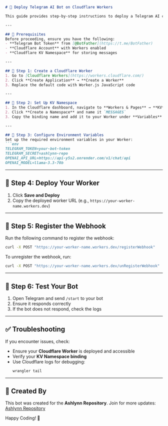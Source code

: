 ```markdown
# 🚀 Deploy Telegram AI Bot on Cloudflare Workers

This guide provides step-by-step instructions to deploy a Telegram AI chatbot on Cloudflare Workers using AR's API.

---

## 📌 Prerequisites
Before proceeding, ensure you have the following:
- **Telegram Bot Token** from [@BotFather](https://t.me/BotFather)
- **Cloudflare Account** with Workers enabled
- **Cloudflare KV Namespace** for storing messages

---

## 📌 Step 1: Create a Cloudflare Worker
1. Go to [Cloudflare Workers](https://workers.cloudflare.com/)
2. Click **Create Application** → **Create a Worker**
3. Replace the default code with Worker.js JavaScript code

---

## 📌 Step 2: Set Up KV Namespace
1. In the Cloudflare dashboard, navigate to **Workers & Pages** → **KV**
2. Click **Create a Namespace** and name it `MESSAGES`
3. Copy the binding name and add it to your Worker under **Variables**

---

## 📌 Step 3: Configure Environment Variables
Set up the required environment variables in your Worker:
```env
TELEGRAM_TOKEN=your-bot-token
TELEGRAM_SECRET=ashlynn-repo
OPENAI_API_URL=https://api-y5s2.onrender.com/v1/chat/api
OPENAI_MODEL=llama-3.3-70b
```

---

## 📌 Step 4: Deploy Your Worker
1. Click **Save and Deploy**
2. Copy the deployed worker URL (e.g., `https://your-worker-name.workers.dev`)

---

## 📌 Step 5: Register the Webhook
Run the following command to register the webhook:
```sh
curl -X POST "https://your-worker-name.workers.dev/registerWebhook"
```
To unregister the webhook, run:
```sh
curl -X POST "https://your-worker-name.workers.dev/unRegisterWebhook"
```

---

## 📌 Step 6: Test Your Bot
1. Open Telegram and send `/start` to your bot
2. Ensure it responds correctly
3. If the bot does not respond, check the logs

---

## ✅ Troubleshooting
If you encounter issues, check:
- Ensure your **Cloudflare Worker** is deployed and accessible
- Verify your **KV Namespace binding**
- Use Cloudflare logs for debugging:
  ```sh
  wrangler tail
  ```

---

## 🎉 Created By
This bot was created for the **Ashlynn Repository**. Join for more updates: [Ashlynn Repository](https://t.me/Ashlynn_Repository)

Happy Coding! 🚀
```

